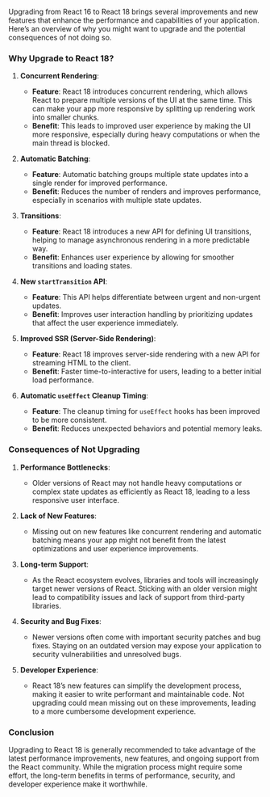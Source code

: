 Upgrading from React 16 to React 18 brings several improvements and new features that enhance the performance and capabilities of your application. Here’s an overview of why you might want to upgrade and the potential consequences of not doing so.

### Why Upgrade to React 18?

1. **Concurrent Rendering**:
   - **Feature**: React 18 introduces concurrent rendering, which allows React to prepare multiple versions of the UI at the same time. This can make your app more responsive by splitting up rendering work into smaller chunks.
   - **Benefit**: This leads to improved user experience by making the UI more responsive, especially during heavy computations or when the main thread is blocked.

2. **Automatic Batching**:
   - **Feature**: Automatic batching groups multiple state updates into a single render for improved performance.
   - **Benefit**: Reduces the number of renders and improves performance, especially in scenarios with multiple state updates.

3. **Transitions**:
   - **Feature**: React 18 introduces a new API for defining UI transitions, helping to manage asynchronous rendering in a more predictable way.
   - **Benefit**: Enhances user experience by allowing for smoother transitions and loading states.

4. **New `startTransition` API**:
   - **Feature**: This API helps differentiate between urgent and non-urgent updates.
   - **Benefit**: Improves user interaction handling by prioritizing updates that affect the user experience immediately.

5. **Improved SSR (Server-Side Rendering)**:
   - **Feature**: React 18 improves server-side rendering with a new API for streaming HTML to the client.
   - **Benefit**: Faster time-to-interactive for users, leading to a better initial load performance.

6. **Automatic `useEffect` Cleanup Timing**:
   - **Feature**: The cleanup timing for `useEffect` hooks has been improved to be more consistent.
   - **Benefit**: Reduces unexpected behaviors and potential memory leaks.

### Consequences of Not Upgrading

1. **Performance Bottlenecks**:
   - Older versions of React may not handle heavy computations or complex state updates as efficiently as React 18, leading to a less responsive user interface.

2. **Lack of New Features**:
   - Missing out on new features like concurrent rendering and automatic batching means your app might not benefit from the latest optimizations and user experience improvements.

3. **Long-term Support**:
   - As the React ecosystem evolves, libraries and tools will increasingly target newer versions of React. Sticking with an older version might lead to compatibility issues and lack of support from third-party libraries.

4. **Security and Bug Fixes**:
   - Newer versions often come with important security patches and bug fixes. Staying on an outdated version may expose your application to security vulnerabilities and unresolved bugs.

5. **Developer Experience**:
   - React 18’s new features can simplify the development process, making it easier to write performant and maintainable code. Not upgrading could mean missing out on these improvements, leading to a more cumbersome development experience.

### Conclusion

Upgrading to React 18 is generally recommended to take advantage of the latest performance improvements, new features, and ongoing support from the React community. While the migration process might require some effort, the long-term benefits in terms of performance, security, and developer experience make it worthwhile.
